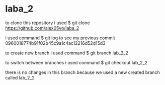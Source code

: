 # laba_2

to clone this repository i used $ git clone https://github.com/alex05vo/laba_2

i used command $ git log to see my previous commit 0960018774b91f02b45c9a1c4ac12216d52d15d3 


to create new branch i used command $ git branch lab_2_2

to switch between branches i used command $ git checkout lab_2_2


there is no changes in this branch because we used a new created branch called lab_2_2


